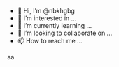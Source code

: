 - 👋 Hi, I’m @nbkhgbg
- 👀 I’m interested in ...
- 🌱 I’m currently learning ...
- 💞️ I’m looking to collaborate on ...
- 📫 How to reach me ...

<!---
nbkhgbg/nbkhgbg is a ✨ special ✨ repository because its `README.md` (this file) appears on your GitHub profile.
You can click the Preview link to take a look at your changes.
--->aa
